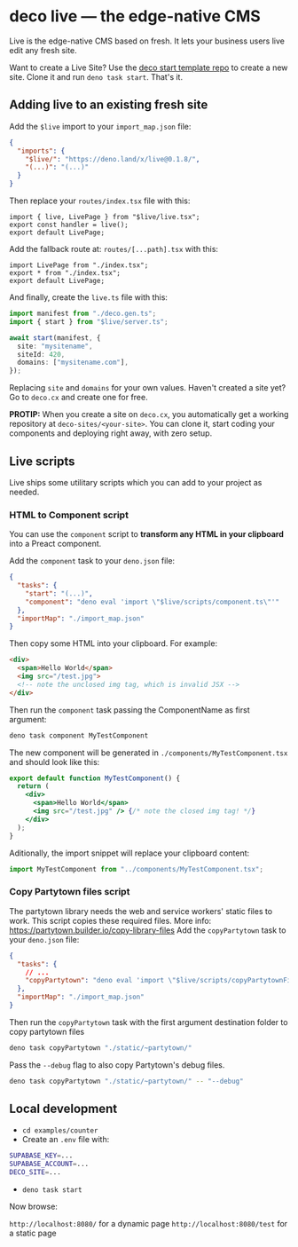 # deco live — the edge-native CMS

Live is the edge-native CMS based on fresh. It lets your business users live
edit any fresh site.

Want to create a Live Site? Use the
[deco start template repo](https://github.com/deco-sites/start) to create a new
site. Clone it and run `deno task start`. That's it.

## Adding live to an existing fresh site

Add the `$live` import to your `import_map.json` file:

```json
{
  "imports": {
    "$live/": "https://deno.land/x/live@0.1.8/",
    "(...)": "(...)"
  }
}
```

Then replace your `routes/index.tsx` file with this:

```tsx
import { live, LivePage } from "$live/live.tsx";
export const handler = live();
export default LivePage;
```

Add the fallback route at: `routes/[...path].tsx` with this:

```tsx
import LivePage from "./index.tsx";
export * from "./index.tsx";
export default LivePage;
```

And finally, create the `live.ts` file with this:

```ts
import manifest from "./deco.gen.ts";
import { start } from "$live/server.ts";

await start(manifest, {
  site: "mysitename",
  siteId: 420,
  domains: ["mysitename.com"],
});
```

Replacing `site` and `domains` for your own values. Haven't created a site yet?
Go to `deco.cx` and create one for free.

**PROTIP:** When you create a site on `deco.cx`, you automatically get a working
repository at `deco-sites/<your-site>`. You can clone it, start coding your
components and deploying right away, with zero setup.

## Live scripts

Live ships some utilitary scripts which you can add to your project as needed.

### HTML to Component script

You can use the `component` script to **transform any HTML in your clipboard**
into a Preact component.

Add the `component` task to your `deno.json` file:

```json
{
  "tasks": {
    "start": "(...)",
    "component": "deno eval 'import \"$live/scripts/component.ts\"'"
  },
  "importMap": "./import_map.json"
}
```

Then copy some HTML into your clipboard. For example:

```html
<div>
  <span>Hello World</span>
  <img src="/test.jpg"> 
  <!-- note the unclosed img tag, which is invalid JSX -->
</div>
```

Then run the `component` task passing the ComponentName as first argument:

```bash
deno task component MyTestComponent
```

The new component will be generated in `./components/MyTestComponent.tsx` and
should look like this:

```jsx
export default function MyTestComponent() {
  return (
    <div>
      <span>Hello World</span>
      <img src="/test.jpg" /> {/* note the closed img tag! */}
    </div>
  );
}
```

Aditionally, the import snippet will replace your clipboard content:

```jsx
import MyTestComponent from "../components/MyTestComponent.tsx";
```

### Copy Partytown files script

The partytown library needs the web and service workers' static files to work.
This script copies these required files. More info:
<https://partytown.builder.io/copy-library-files> Add the `copyPartytown` task to
your `deno.json` file:

```json
{
  "tasks": {
    // ...
    "copyPartytown": "deno eval 'import \"$live/scripts/copyPartytownFiles.ts\"'"
  },
  "importMap": "./import_map.json"
}
```

Then run the `copyPartytown` task with the first argument destination folder to
copy partytown files

```bash
deno task copyPartytown "./static/~partytown/"
```

Pass the `--debug` flag to also copy Partytown's debug files.

```bash
deno task copyPartytown "./static/~partytown/" -- "--debug"
```

## Local development

- `cd examples/counter`
- Create an `.env` file with:

```bash
SUPABASE_KEY=...
SUPABASE_ACCOUNT=...
DECO_SITE=...
```

- `deno task start`

Now browse:

`http://localhost:8080/` for a dynamic page `http://localhost:8080/test` for a
static page
